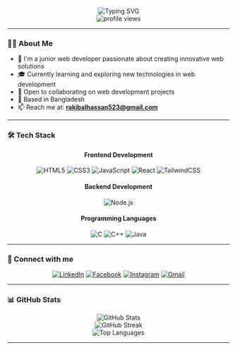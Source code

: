 <div align="center">
  <img src="https://readme-typing-svg.herokuapp.com?font=Fira+Code&weight=600&size=28&pause=1000&color=0E75B6&center=true&vCenter=true&random=false&width=600&lines=Hi+%F0%9F%91%8B+I'm+Rakibul+Hassan;Welcome+to+My+GitHub+Profile!" alt="Typing SVG" />
</div>

<div align="center">
  <img src="https://komarev.com/ghpvc/?username=rakibulhassan07&label=Profile%20views&color=0e75b6&style=for-the-badge" alt="profile views" />
</div>

---

### 👨‍💻 About Me

- 🌱 I'm a junior web developer passionate about creating innovative web solutions
- 🎓 Currently learning and exploring new technologies in web development
- 💼 Open to collaborating on web development projects
- 📍 Based in Bangladesh
- 📫 Reach me at: **rakibalhassan523@gmail.com**

---

### 🛠️ Tech Stack

<div align="center">

#### Frontend Development
![HTML5](https://img.shields.io/badge/HTML5-E34F26?style=for-the-badge&logo=html5&logoColor=white)
![CSS3](https://img.shields.io/badge/CSS3-1572B6?style=for-the-badge&logo=css3&logoColor=white)
![JavaScript](https://img.shields.io/badge/JavaScript-F7DF1E?style=for-the-badge&logo=javascript&logoColor=black)
![React](https://img.shields.io/badge/React-20232A?style=for-the-badge&logo=react&logoColor=61DAFB)
![TailwindCSS](https://img.shields.io/badge/Tailwind_CSS-38B2AC?style=for-the-badge&logo=tailwind-css&logoColor=white)

#### Backend Development
![Node.js](https://img.shields.io/badge/Node.js-43853D?style=for-the-badge&logo=node.js&logoColor=white)

#### Programming Languages
![C](https://img.shields.io/badge/C-00599C?style=for-the-badge&logo=c&logoColor=white)
![C++](https://img.shields.io/badge/C++-00599C?style=for-the-badge&logo=c%2B%2B&logoColor=white)
![Java](https://img.shields.io/badge/Java-ED8B00?style=for-the-badge&logo=openjdk&logoColor=white)

</div>

---

### 🤝 Connect with me

<div align="center">
  
[![LinkedIn](https://img.shields.io/badge/LinkedIn-0077B5?style=for-the-badge&logo=linkedin&logoColor=white)](https://www.linkedin.com/in/rh07/)
[![Facebook](https://img.shields.io/badge/Facebook-1877F2?style=for-the-badge&logo=facebook&logoColor=white)](https://www.facebook.com/profile.php?id=100050761217691)
[![Instagram](https://img.shields.io/badge/Instagram-E4405F?style=for-the-badge&logo=instagram&logoColor=white)](https://www.instagram.com/rakibul_hassan_07/)
[![Gmail](https://img.shields.io/badge/Gmail-D14836?style=for-the-badge&logo=gmail&logoColor=white)](mailto:rakibalhassan523@gmail.com)

</div>

---

### 📊 GitHub Stats

<div align="center">
  <img src="https://github-readme-stats.vercel.app/api?username=rakibulhassan07&show_icons=true&theme=tokyonight&hide_border=true&include_all_commits=true&count_private=true" alt="GitHub Stats" />
</div>

<div align="center">
  <img src="https://github-readme-streak-stats.herokuapp.com/?user=rakibulhassan07&theme=tokyonight&hide_border=true" alt="GitHub Streak" />
</div>

<div align="center">
  <img src="https://github-readme-stats.vercel.app/api/top-langs/?username=rakibulhassan07&theme=tokyonight&hide_border=true&layout=compact" alt="Top Languages" />
</div>

---



